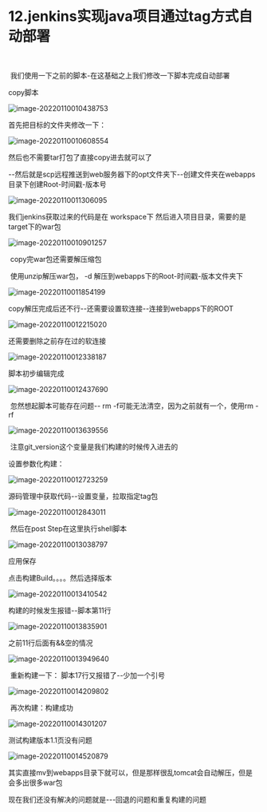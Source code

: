# 12.jenkins实现java项目通过tag方式自动部署

​		

​		我们使用一下之前的脚本-在这基础之上我们修改一下脚本完成自动部署



copy脚本

![image-20220110010438753](../../.vuepress/public/images/image-20220110010438753.png)



首先把目标的文件夹修改一下：

![image-20220110010608554](../../.vuepress/public/images/image-20220110010608554.png)



然后也不需要tar打包了直接copy进去就可以了

--然后就是scp远程推送到web服务器下的opt文件夹下--创建文件夹在webapps目录下创建Root-时间戳-版本号

![image-20220110011306095](../../.vuepress/public/images/image-20220110011306095.png)



我们jenkins获取过来的代码是在 workspace下 然后进入项目目录，需要的是target下的war包

![image-20220110010901257](../../.vuepress/public/images/image-20220110010901257.png)



​	copy完war包还需要解压缩包

​	使用unzip解压war包， -d 解压到webapps下的Root-时间戳-版本文件夹下

![image-20220110011854199](../../.vuepress/public/images/image-20220110011854199.png)



copy解压完成后还不行--还需要设置软连接--连接到webapps下的ROOT

![image-20220110012215020](../../.vuepress/public/images/image-20220110012215020.png)



还需要删除之前存在过的软连接

![image-20220110012338187](../../.vuepress/public/images/image-20220110012338187.png)



脚本初步编辑完成

![image-20220110012437690](../../.vuepress/public/images/image-20220110012437690.png)



​	忽然想起脚本可能存在问题-- rm -f可能无法清空，因为之前就有一个，使用rm -rf

![image-20220110013639556](../../.vuepress/public/images/image-20220110013639556.png)



​	注意git_version这个变量是我们构建的时候传入进去的







设置参数化构建：

![image-20220110012723259](../../.vuepress/public/images/image-20220110012723259.png)



源码管理中获取代码--设置变量，拉取指定tag包

![image-20220110012843011](../../.vuepress/public/images/image-20220110012843011.png)



​	然后在post Step在这里执行shell脚本

![image-20220110013038797](../../.vuepress/public/images/image-20220110013038797.png)

应用保存



点击构建Build。。。。然后选择版本

![image-20220110013410542](../../.vuepress/public/images/image-20220110013410542.png)



 构建的时候发生报错--脚本第11行

![image-20220110013835901](../../.vuepress/public/images/image-20220110013835901.png)



之前11行后面有&&空的情况

![image-20220110013949640](../../.vuepress/public/images/image-20220110013949640.png)





​	重新构建一下： 脚本17行又报错了--少加一个引号

![image-20220110014209802](../../.vuepress/public/images/image-20220110014209802.png)



​	再次构建：构建成功

![image-20220110014301207](../../.vuepress/public/images/image-20220110014301207.png)



测试构建版本1.1页没有问题

![image-20220110014520879](../../.vuepress/public/images/image-20220110014520879.png)



​	其实直接mv到webapps目录下就可以，但是那样很乱tomcat会自动解压，但是会多出很多war包



现在我们还没有解决的问题就是---回退的问题和重复构建的问题















































































